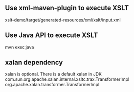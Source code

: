 ## Use xml-maven-plugin to execute XSLT
xslt-demo/target/generated-resources/xml/xslt/input.xml

## Use Java API to execute XSLT
mvn exec:java

## xalan dependency
xalan is optional. There is a default xalan in JDK
com.sun.org.apache.xalan.internal.xsltc.trax.TransformerImpl
org.apache.xalan.transformer.TransformerImpl
